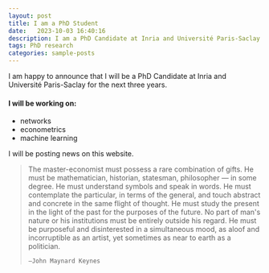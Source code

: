 ```yaml
---
layout: post
title: I am a PhD Student
date:   2023-10-03 16:40:16
description: I am a PhD Candidate at Inria and Université Paris-Saclay for the next three years.
tags: PhD research
categories: sample-posts
---
```


I am happy to announce that I will be a PhD Candidate at Inria and Université Paris-Saclay for the next three years.

#### I will be working on:
<ul>
    <li>networks</li>
    <li>econometrics</li>
    <li>machine learning</li>
</ul>

I will be posting news on this website.

<blockquote>
    The master-economist must possess a rare combination of gifts. He must be mathematician, historian, statesman, philosopher — in some degree. He must understand symbols and speak in words. He must contemplate the particular, in terms of the general, and touch abstract and concrete in the same flight of thought. He must study the present in the light of the past for the purposes of the future. No part of man's nature or his institutions must be entirely outside his regard. He must be purposeful and disinterested in a simultaneous mood, as aloof and incorruptible as an artist, yet sometimes as near to earth as a politician.

    —John Maynard Keynes 
</blockquote>
